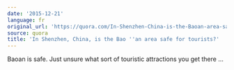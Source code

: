 ```yaml
---
date: '2015-12-21'
language: fr
original_url: 'https://quora.com/In-Shenzhen-China-is-the-Baoan-area-safe-for-tourists/answer/Clément-Renaud'
source: quora
title: 'In Shenzhen, China, is the Bao ''an area safe for tourists?'
---
```


Baoan is safe. Just unsure what sort of touristic attractions you get
there ...
